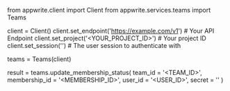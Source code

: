 from appwrite.client import Client
from appwrite.services.teams import Teams

client = Client()
client.set_endpoint('https://example.com/v1') # Your API Endpoint
client.set_project('<YOUR_PROJECT_ID>') # Your project ID
client.set_session('') # The user session to authenticate with

teams = Teams(client)

result = teams.update_membership_status(
    team_id = '<TEAM_ID>',
    membership_id = '<MEMBERSHIP_ID>',
    user_id = '<USER_ID>',
    secret = '<SECRET>'
)
